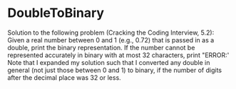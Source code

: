 # DoubleToBinary
Solution to the following problem (Cracking the Coding Interview, 5.2):  Given a real number between 0 and 1 (e.g., 0.72) that is passed in as a double, print the binary representation. If the number cannot be represented accurately in binary with at most 32 characters, print "ERROR:' 
Note that I expanded my solution such that I converted any double in general (not just those between 0 and 1) to binary, if the number of digits after the decimal place was 32 or less.
